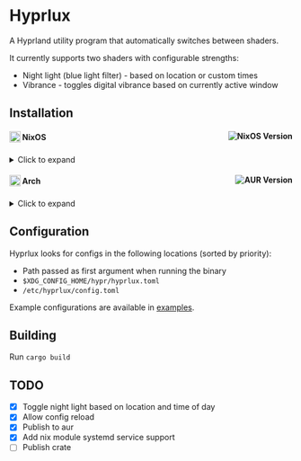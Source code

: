 # Hyprlux

A Hyprland utility program that automatically switches between shaders.

It currently supports two shaders with configurable strengths:
- Night light (blue light filter) - based on location or custom times
- Vibrance - toggles digital vibrance based on currently active window

## Installation

<h4>
     <sub>
          <img  src="https://cdn.simpleicons.org/nixos/white"
           height="20"
           width="20">
     </sub>
     NixOS
     </a><a href="nix"><img alt="NixOS Version" src="https://img.shields.io/badge/git-brightgreen" align="right"></a>
</h4>

<details>
  <summary>Click to expand</summary>

  Add hyprlux to your flake inputs:
  ```nix
  inputs = {
    hyprlux = {
      url = "github:amadejkastelic/Hyprlux";
    };
  };
  ```
  Then import either the home manager module or nixos module:
  ```nix
  imports = [
    inputs.hyprlux.nixosModules.default
  ];
  ```
  ```nix
  imports = [
    inputs.hyprlux.homeManagerModules.default
  ];
  ```
  And configure it:
  ```nix
  {inputs, ...}: {
    programs.hyprlux = {
      enable = true;
  
      systemd = {
        enable = true;
        target = "hyprland-session.target";
      };
  
      night_light = {
        enabled = true;
        # Manual sunset and sunrise
        start_time = "22:00";
        end_time = "06:00";
        # Automatic sunset and sunrise
        latitude = 46.056946;
        longitude = 14.505751;
        temperature = 3500;
      };
  
      vibrance_configs = [
        {
          window_class = "steam_app_1172470";
          window_title = "Apex Legends";
          strength = 100;
        }
        {
          window_class = "cs2";
          window_title = "";
          strength = 100;
        }
      ];
    };
  }
  ```
</details>

<h4>
     <sub>
          <img  src="https://cdn.simpleicons.org/archlinux/white"
           height="20"
           width="20">
     </sub>
     Arch
     <a href="https://aur.archlinux.org/packages/hyprlux"><img alt="AUR Version" src="https://img.shields.io/aur/version/hyprlux?color=brightgreen&label=" align="right"></a>
</h4>

<details>
  <summary>Click to expand</summary>

  Install using your favorite AUR helper:
  ```bash
  paru -S hyprlux
  ```
</details>

## Configuration
Hyprlux looks for configs in the following locations (sorted by priority):
- Path passed as first argument when running the binary
- `$XDG_CONFIG_HOME/hypr/hyprlux.toml`
- `/etc/hyprlux/config.toml`

Example configurations are available in [examples](examples/).

## Building
Run `cargo build`

## TODO
- [x] Toggle night light based on location and time of day
- [x] Allow config reload
- [x] Publish to aur
- [x] Add nix module systemd service support
- [ ] Publish crate
